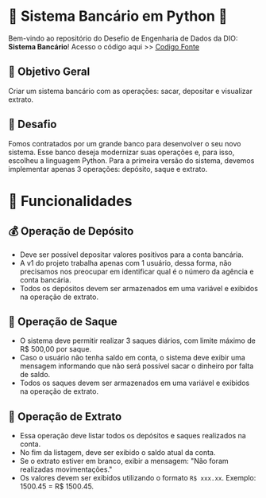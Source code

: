 # 🏦 Sistema Bancário em Python 🐍

Bem-vindo ao repositório do Desefio de Engenharia de Dados da DIO:  **Sistema Bancário**!
Acesso o código aqui >> [Codigo Fonte](https://github.com/williamr94/projeto_sistema_bancario_py/blob/main/codigo.py)

## 🎯 Objetivo Geral

Criar um sistema bancário com as operações: sacar, depositar e visualizar extrato.

## 🚀 Desafio

Fomos contratados por um grande banco para desenvolver o seu novo sistema. Esse banco deseja modernizar suas operações e, para isso, escolheu a linguagem Python. Para a primeira versão do sistema, devemos implementar apenas 3 operações: depósito, saque e extrato.

# 🚀 Funcionalidades
## 💰 Operação de Depósito

- Deve ser possível depositar valores positivos para a conta bancária.
- A v1 do projeto trabalha apenas com 1 usuário, dessa forma, não precisamos nos preocupar em identificar qual é o número da agência e conta bancária.
- Todos os depósitos devem ser armazenados em uma variável e exibidos na operação de extrato.

## 🏧 Operação de Saque

- O sistema deve permitir realizar 3 saques diários, com limite máximo de R$ 500,00 por saque.
- Caso o usuário não tenha saldo em conta, o sistema deve exibir uma mensagem informando que não será possível sacar o dinheiro por falta de saldo.
- Todos os saques devem ser armazenados em uma variável e exibidos na operação de extrato.

## 📄 Operação de Extrato

- Essa operação deve listar todos os depósitos e saques realizados na conta.
- No fim da listagem, deve ser exibido o saldo atual da conta.
- Se o extrato estiver em branco, exibir a mensagem: "Não foram realizadas movimentações."
- Os valores devem ser exibidos utilizando o formato `R$ xxx.xx`. Exemplo: 1500.45 = R$ 1500.45.

